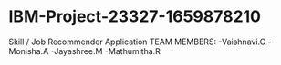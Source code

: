 # IBM-Project-23327-1659878210
Skill / Job Recommender Application
TEAM MEMBERS:
            -Vaishnavi.C
             -Monisha.A
             -Jayashree.M
             -Mathumitha.R

